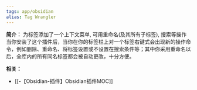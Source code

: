 ```yaml
---
tags: app/obsidian
alias: Tag Wrangler
---
```

**简介：**
为标签添加了一个上下文菜单, 可用重命名(及其所有子标签), 搜索等操作
当你安装了这个插件后，当你在你的标签栏上对一个标签右键式会出现新的操作命令，例如删除、重命名、将标签设置或不设置在搜索条件等；其中你采用重命名以后，全库内的所有同名标签都会被自动更改，十分方便。

**相关：**
* [[-【Obsidian-插件】Obsidian插件MOC]]